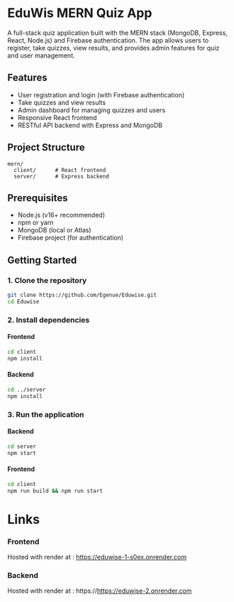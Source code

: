 # EduWis MERN Quiz App

A full-stack quiz application built with the MERN stack (MongoDB, Express, React, Node.js) and Firebase authentication. The app allows users to register, take quizzes, view results, and provides admin features for quiz and user management.

## Features

- User registration and login (with Firebase authentication)
- Take quizzes and view results
- Admin dashboard for managing quizzes and users
- Responsive React frontend
- RESTful API backend with Express and MongoDB

## Project Structure

```
mern/
  client/      # React frontend
  server/      # Express backend
```

## Prerequisites

- Node.js (v16+ recommended)
- npm or yarn
- MongoDB (local or Atlas)
- Firebase project (for authentication)

## Getting Started

### 1. Clone the repository

```bash
git clone https://github.com/Egenue/Eduwise.git
cd Eduwise
```

### 2. Install dependencies

#### Frontend

```bash
cd client
npm install
```

#### Backend

```bash
cd ../server
npm install
```

### 3. Run the application

#### Backend

```bash
cd server
npm start
```

#### Frontend

```bash
cd client
npm run build && npm run start
```

# Links
### Frontend
Hosted with render at : https://eduwise-1-s0ex.onrender.com

### Backend
Hosted with render at : https://https://eduwise-2.onrender.com
